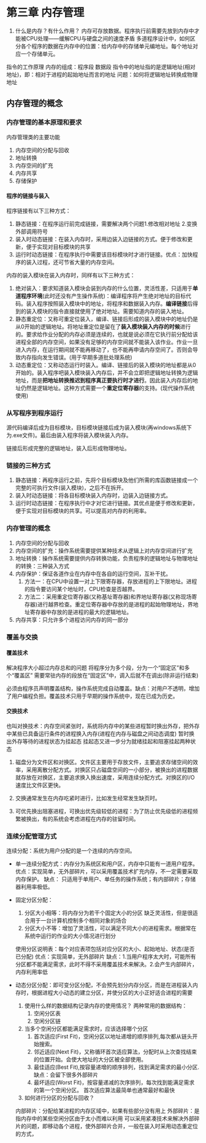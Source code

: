 # 第三章 内存管理
1. 什么是内存？有什么作用？
    内存可存放数据。程序执行前需要先放到内存中才能被CPU处理——缓解CPU与硬盘之间的速度矛盾
    多道程序设计中，如何区分各个程序的数据在内存中的位置：给内存中的存储单元编地址。每个地址对应一个存储单元。

指令的工作原理
内存的组成：程序段 数据段
指令中的地址指的是逻辑地址(相对地址)，即：相对于进程的起始地址而言的地址
问题：如何将逻辑地址转换成物理地址
## 内存管理的概念


### 内存管理的基本原理和要求
内存管理类的主要功能
1. 内存空间的分配与回收
1. 地址转换
1. 内存空间的扩充
1. 内存共享
1. 存储保护


#### 程序的链接与装入

程序链接有以下三种方式：
1. 静态链接：在程序运行前完成链接，需要解决两个问题1.修改相对地址 2.变换外部调用符号
1. 装入时动态链接：在装入内存时，采用边装入边链接的方式。便于修改和更新，便于实现对目标模块的共享
1. 运行时动态链接：在程序执行中需要该目标模块时才进行链接。优点：加快程序的装入过程，还可节省大量的内存空间。

内存的装入模块在装入内存时，同样有以下三种方式：
1. 绝对装入：要求知道装入模块会装到内存的什么位置，灵活性差，只适用于**单道程序环境**(此时还没有产生操作系统)：编译程序将产生绝对地址的目标代码。装入程序按照装入模块中的地址，将程序和数据装入内存。**编译链接**后得到的装入模块的指令直接就使用了绝对地址。需要知道内存的装入地址。
1. 静态重定位：又称可重定位装入，编译、链接后形成的装入模块中的地址仍是从0开始的逻辑地址。将地址重定位是留在了**装入模块装入内存的时候**进行的。要求给作业分配的内存必须是连续的，也就是说必须在它执行前分配给该进程全部的内存空间，如果没有足够的内存空间就不能装入该作业。作业一旦进入内存，在运行期间就不能再移动了，也不能再申请内存空间了。否则会导致内存指向发生错误。(用于早期多道批处理系统)
1. 动态重定位：又称动态运行时装入。编译、链接后的装入模块的地址都是从0开始的。装入程序吧装入模块装入内存后，并不会立即把逻辑地址转换为逻辑地址，而是**把地址转换推迟到程序真正要执行时才进行**。因此装入内存后的地址仍然是逻辑地址。这种方式需要一个**重定位寄存器**的支持。(现代操作系统使用)

### 从写程序到程序运行

源代码编译后成为目标模块，目标模块链接后成为装入模块(再windows系统下为.exe文件)。最后由装入程序将装入模块装入内存。

链接后形成完整的逻辑地址，装入后形成物理地址。

### 链接的三种方式
1. 静态链接：再程序运行之前，先将个目标模块及他们所需的库函数链接成一个完整的可执行文件(装入模块)，之后不在拆开。
1. 装入时动态链接：将各目标模块装入内存时，边装入边链接方式。
1. 运行时动态链接：在程序执行中才对它进行链接。其优点是便于修改和更新，便于实现对目标模块的共享。可以提高对内存的利用率。


### 内存管理的概念

1. 内存空间的分配与回收
1. 内存空间的扩充：操作系统需要提供某种技术从逻辑上对内存空间进行扩充
1. 地址转换：操作系统需要提供内存转换功能，负责程序的逻辑地址与物理地址的转换：三种装入方式
1. 内存保护：保证各道作业在内存中在各自的运行空间，互补干扰。
    1. 方法一：在CPU中设置一对上下限寄存器，存放进程的上下限地址。进程的指令要访问某个地址时，CPU检查是否越界。
    1. 方法二：采用重定位寄存器(又称基址寄存器)和界地址寄存器(又称现场寄存器)进行越界检查。重定位寄存器中存放的是进程的起始物理地址，界地址寄存器中存放的是进程的最大的逻辑地址。
1. 内存共享：只允许多个进程访问内存的同一部分


### 覆盖与交换

#### 覆盖技术
解决程序大小超过内存总和的问题
将程序分为多个段，分为一个“固定区”和多个“覆盖区”
需要常驻内存的段放在“固定区”中，调入后就不在调出(除非运行结束)

必须由程序员声明覆盖结构，操作系统完成自动覆盖。缺点：对用户不透明，增加了用户编程负担。覆盖技术只用于早期的操作系统中，现在已成为历史。

#### 交换技术
也叫对换技术：内存空间紧张时，系统将内存中的某些进程暂时换出外存，把外存中某些已具备运行条件的进程换入内存(进程在内存与磁盘之间动态调度)
暂时换出外存等待的进程状态为挂起态
挂起态又进一步分为就绪挂起和阻塞挂起两种状态

1. 磁盘分为文件区和对换区。文件区主要用于存放文件，主要追求存储空间的效率，采用离散分配方式。对换区只占磁盘空间的一小部分，被换出的进程数据就存放在对换区，主要追求换入换出速度，采用连续分配方式。对换区的I/O速度比文件区更快。

1. 交换通常发生在内存吃紧时进行，比如发生经常发生缺页时。

1. 可优先换出阻塞进程，可换出优先级较低的进程：为了防止优先级低的进程频繁被换出，有的系统会考虑进程在内存的驻留时间。


### 连续分配管理方式

连续分配：系统为用户分配的是一个连续的内存空间。

+ 单一连续分配方式：内存分为系统区和用户区，内存中只能有一道用户程序。
优点：实现简单，无外部碎片，可以采用覆盖技术扩充内存，不一定需要采取内存保护。
缺点： 只适用于单用户、单任务的操作系统；有内部碎片；存储器利用率极低。
+ 固定分区分配：
    1. 分区大小相等：将内存分为若干个固定大小的分区
        缺乏灵活性，但是很适合用于一台计算机控制多个相同对象的场合
    1. 分区大小不等：增加了灵活性，可以满足不同大小的进程需求。根据常在系统中运行的作业的大小情况进行划分
    
    使用分区说明表：每个对应表项包括对应分区的大小、起始地址、状态(是否已分配)
    优点：实现简单，无外部碎片
    缺点：1.当用户程序太大时，可能所有分区都不能满足需求，此时不得不采用覆盖技术来解决。2.会产生内部碎片，内存利用率低
    
+ 动态分区分配：即可变分区分配，不会预先划分内存分区，而是在进程装入内存时，根据进程大小动态的建立分区，并使分区的大小正好适合进程的需要
    1. 使用什么样的数据结构记录内存的使用情况？
    两种常用的数据结构：
        1. 空闲分区表
        1. 空闲分区链
    1. 当多个空闲分区都能满足需求时，应该选择哪个分区
        1. 首次适应(First Fit)，空闲分区以地址递增的顺序排列,每次都从链头开始搜索。
        2. 邻近适应(Next Fit)，又称循环首次适应算法，分配时从上次查找结束的位置开始。会使大地址的大分区被全部使用。
        3. 最佳适应(Best Fit),按容量递增的顺序排列，找到满足需求的最小分区.缺点：会留下很多外部碎片
        4. 最坏适应(Worst Fit)，按容量递减的次序排列，每次找到能满足需求的第一个空闲分区。
        首次适应算法最简单也通常最好和最快
    1. 如何进行分区的分配与回收？
    
    内部碎片：分配给某进程的内存区域中，如果有些部分没有用上
    外部碎片：是指内存中的某些空闲分区由于太小而难以利用
    可以采用紧凑技术来解决外部碎片的问题，即移动各个进程，使外部碎片合并，一般在装入时采用动态重定位的方式，